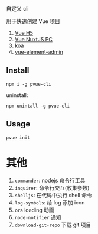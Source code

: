 

自定义 cli 

用于快速创建 Vue 项目

1. [Vue H5](https://github.com/fangmd/pvue)
2. [Vue NuxtJS PC](https://github.com/fangmd/pnuxt-pc)
3. [koa](https://github.com/fangmd/pkoa)
4. [vue-element-admin](git@github.com:fangmd/vue-element-admin.git)


## Install

```
npm i -g pvue-cli
```

uninstall:

```
npm unintall -g pvue-cli
```

## Usage

```
pvue init
```


# 其他

1. `commander`: nodejs 命令行工具
2. `inquirer`: 命令行交互(收集参数)
3. `shelljs`: 在代码中执行 shell 命令
4. `log-symbols`: 给 log 添加 icon
5. `ora` loading 动画
6. `node-notifier` 通知
7. `download-git-repo` 下载 git 项目

